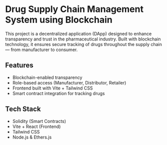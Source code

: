 # Drug Supply Chain Management System using Blockchain

This project is a decentralized application (DApp) designed to enhance transparency and trust in the pharmaceutical industry. Built with blockchain technology, it ensures secure tracking of drugs throughout the supply chain — from manufacturer to consumer.

## Features
- Blockchain-enabled transparency
- Role-based access (Manufacturer, Distributor, Retailer)
- Frontend built with Vite + Tailwind CSS
- Smart contract integration for tracking drugs

## Tech Stack
- Solidity (Smart Contracts)
- Vite + React (Frontend)
- Tailwind CSS
- Node.js & Ethers.js
